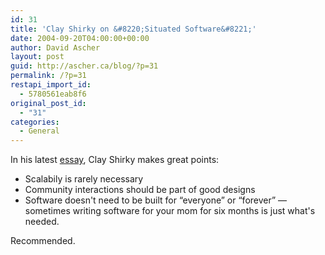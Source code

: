 ```yaml
---
id: 31
title: 'Clay Shirky on &#8220;Situated Software&#8221;'
date: 2004-09-20T04:00:00+00:00
author: David Ascher
layout: post
guid: http://ascher.ca/blog/?p=31
permalink: /?p=31
restapi_import_id:
  - 5780561eab8f6
original_post_id:
  - "31"
categories:
  - General
---
```

In his latest [essay](http://www.shirky.com/writings/situated_software.html), Clay Shirky makes great points:

  * Scalabily is rarely necessary
  * Community interactions should be part of good designs
  * Software doesn&apos;t need to be built for &#8220;everyone&#8221; or &#8220;forever&#8221; &#8212; sometimes writing software for your mom for six months is just what&apos;s needed.

Recommended.